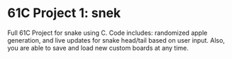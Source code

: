 # 61C Project 1: snek

Full 61C Project for snake using C. Code includes: randomized apple 
generation, and live updates for snake head/tail based on user input. 
Also, you are able to save and load new custom boards at any time.
